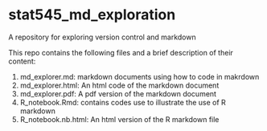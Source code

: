 # stat545_md_exploration
A repository for exploring version control and markdown

This repo contains the following files and a brief description of their content:

1. md_explorer.md: markdown documents using how to code in makrdown
2.  md_explorer.html: An html code of the markdown document
3.  md_explorer.pdf: A pdf version of the markdown document
4. R_notebook.Rmd: contains codes use to illustrate the use of R markdown
5. R_notebook.nb.html: An html version of the R markdown file
